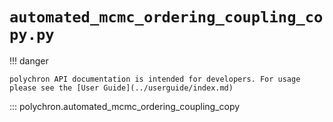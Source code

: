 # `automated_mcmc_ordering_coupling_copy.py`

!!! danger

    polychron API documentation is intended for developers. For usage please see the [User Guide](../userguide/index.md)

::: polychron.automated_mcmc_ordering_coupling_copy

